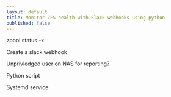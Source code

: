 ```yaml
---
layout: default
title: Monitor ZFS health with Slack webhooks using python
published: false
---
```


zpool status -x

Create a slack webhook

Unprivledged user on NAS for reporting?

Python script

Systemd service
